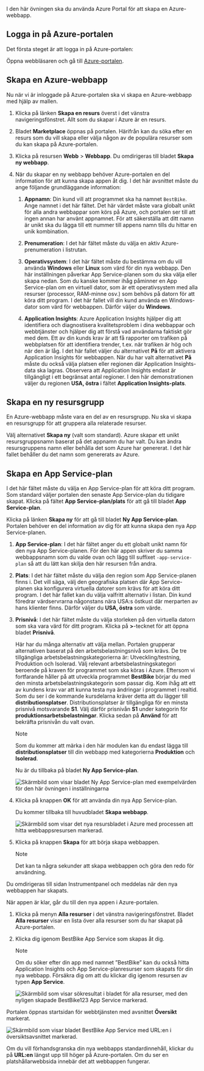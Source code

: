 I den här övningen ska du använda Azure Portal för att skapa en Azure-webbapp.

## <a name="sign-in-to-the-azure-portal"></a>Logga in på Azure-portalen

Det första steget är att logga in på Azure-portalen:

Öppna webbläsaren och gå till [Azure-portalen](https://portal.azure.com/?azure-portal=true).

## <a name="create-an-azure-web-app"></a>Skapa en Azure-webbapp

Nu när vi är inloggade på Azure-portalen ska vi skapa en Azure-webbapp med hjälp av mallen.

1. Klicka på länken **Skapa en resurs** överst i det vänstra navigeringsfönstret. Allt som du skapar i Azure är en resurs.

1. Bladet **Marketplace** öppnas på portalen. Härifrån kan du söka efter en resurs som du vill skapa eller välja någon av de populära resurser som du kan skapa på Azure-portalen.

1. Klicka på resursen **Webb** > **Webbapp**. Du omdirigeras till bladet **Skapa ny webbapp**.

1. När du skapar en ny webbapp behöver Azure-portalen en del information för att kunna skapa appen åt dig. I det här avsnittet måste du ange följande grundläggande information:

    1. **Appnamn**: Din kund vill att programmet ska ha namnet `BestBike`. Ange namnet i det här fältet. Det här värdet måste vara globalt unikt för alla andra webbappar som körs på Azure, och portalen ser till att ingen annan har använt appnamnet. För att säkerställa att ditt namn är unikt ska du lägga till ett nummer till appens namn tills du hittar en unik kombination.

    2. **Prenumeration**: I det här fältet måste du välja en aktiv Azure-prenumeration i listrutan.

    3. **Operativsystem**: I det här fältet måste du bestämma om du vill använda **Windows** eller **Linux** som värd för din nya webbapp. Den här inställningen påverkar App Service-planen som du ska välja eller skapa nedan. Som du kanske kommer ihåg påminner en App Service-plan om en virtuell dator, som är ett operativsystem med alla resurser (processor, RAM-minne osv.) som behövs på datorn för att köra ditt program. I det här fallet vill din kund använda en Windows-dator som värd för webbappen. Därför väljer du **Windows**.

    4. **Application Insights**: Azure Application Insights hjälper dig att identifiera och diagnostisera kvalitetsproblem i dina webbappar och webbtjänster och hjälper dig att förstå vad användarna faktiskt gör med dem. Ett av din kunds krav är att få rapporter om trafiken på webbplatsen för att identifiera trender, t.ex. när trafiken är hög och när den är låg. I det här fallet väljer du alternativet **På** för att aktivera Application Insights för webbappen. När du har valt alternativet **På** måste du också välja platsen eller regionen där Application Insights-data ska lagras. Observera att Application Insights endast är tillgängligt i ett begränsat antal regioner. I den här demonstrationen väljer du regionen **USA, östra** i fältet **Application Insights-plats**.

## <a name="create-a-new-resource-group"></a>Skapa en ny resursgrupp

En Azure-webbapp måste vara en del av en resursgrupp. Nu ska vi skapa en resursgrupp för att gruppera alla relaterade resurser.

Välj alternativet **Skapa ny** (valt som standard). Azure skapar ett unikt resursgruppsnamn baserat på det appnamn du har valt. Du kan ändra resursgruppens namn eller behålla det som Azure har genererat. I det här fallet behåller du det namn som genererats av Azure.

## <a name="create-an-app-service-plan"></a>Skapa en App Service-plan

I det här fältet måste du välja en App Service-plan för att köra ditt program. Som standard väljer portalen den senaste App Service-plan du tidigare skapat. Klicka på fältet **App Service-plan/plats** för att gå till bladet **App Service-plan**.

Klicka på länken **Skapa ny** för att gå till bladet **Ny App Service-plan**. Portalen behöver en del information av dig för att kunna skapa den nya App Service-planen.

1. **App Service-plan**: I det här fältet anger du ett globalt unikt namn för den nya App Service-planen. För den här appen skriver du samma webbappsnamn som du valde ovan och lägg till suffixet `-app-service-plan` så att du lätt kan skilja den här resursen från andra.

2. **Plats**: I det här fältet måste du välja den region som App Service-planen finns i. Det vill säga, välj den geografiska platsen där App Service-planen ska konfigurera virtuella datorer som krävs för att köra ditt program. I det här fallet kan du välja valfritt alternativ i listan. Din kund föredrar värdservrarna någonstans nära USA:s östkust där merparten av hans klienter finns. Därför väljer du **USA, östra** som värde.

3. **Prisnivå**: I det här fältet måste du välja storleken på den virtuella datorn som ska vara värd för ditt program. Klicka på **>**-tecknet för att öppna bladet **Prisnivå**.

    Här har du många alternativ att välja mellan. Portalen grupperar alternativen baserat på den arbetsbelastningsnivå som krävs. De tre tillgängliga arbetsbelastningskategorierna är: Utveckling/testning, Produktion och Isolerad. Välj relevant arbetsbelastningskategori beroende på kraven för programmet som ska köras i Azure. Eftersom vi fortfarande håller på att utveckla programmet **BestBike** börjar du med den minsta arbetsbelastningskategorin som passar dig. Kom ihåg att ett av kundens krav var att kunna testa nya ändringar i programmet i realtid. Som du ser i de kommande kursdelarna kräver detta att du lägger till **distributionsplatser**. Distributionsplatser är tillgängliga för en minsta prisnivå motsvarande **S1**. Välj därför prisnivån **S1** under kategorin för **produktionsarbetsbelastningar**. Klicka sedan på **Använd** för att bekräfta prisnivån du valt ovan.

    > [!NOTE]
    > Som du kommer att märka i den här modulen kan du endast lägga till **distributionsplatser** till din webbapp med kategorierna **Produktion** och **Isolerad**.

    Nu är du tillbaka på bladet **Ny App Service-plan**.

    ![Skärmbild som visar bladet Ny App Service-plan med exempelvärden för den här övningen i inställningarna](../media/3-new-app-service-plan.PNG)

4. Klicka på knappen **OK** för att använda din nya App Service-plan.

    Du kommer tillbaka till huvudbladet **Skapa webbapp**.

    ![Skärmbild som visar det nya resursbladet i Azure med processen att hitta webbappsresursen markerad.](../media/3-new-web-app.png)

5. Klicka på knappen **Skapa** för att börja skapa webbappen.

    > [!NOTE]
    > Det kan ta några sekunder att skapa webbappen och göra den redo för användning.

Du omdirigeras till sidan Instrumentpanel och meddelas när den nya webbappen har skapats.

När appen är klar, går du till den nya appen i Azure-portalen.

1. Klicka på menyn **Alla resurser** i det vänstra navigeringsfönstret. Bladet **Alla resurser** visar en lista över alla resurser som du har skapat på Azure-portalen.

2. Klicka dig igenom BestBike App Service som skapas åt dig.

    > [!NOTE]
    > Om du söker efter din app med namnet ”BestBike” kan du också hitta Application Insights och App Service-planresurser som skapats för din nya webbapp. Försäkra dig om att du klickar dig igenom resursen av typen **App Service**.

    ![Skärmbild som visar sökresultat i bladet för alla resurser, med den nyligen skapade BestBike123 App Service markerad.](../media/3-web-app.PNG)

Portalen öppnas startsidan för webbtjänsten med avsnittet **Översikt** markerat.

![Skärmbild som visar bladet BestBike App Service med URL:en i översiktsavsnittet markerad.](../media/3-web-app-home.PNG)

Om du vill förhandsgranska din nya webbapps standardinnehåll, klickar du på **URL:en** längst upp till höger på Azure-portalen. Om du ser en platshållarwebbsida innebär det att webbappen fungerar.
